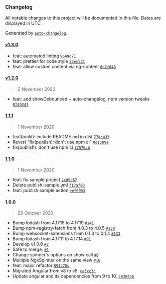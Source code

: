 ### Changelog

All notable changes to this project will be documented in this file. Dates are displayed in UTC.

Generated by [`auto-changelog`](https://github.com/CookPete/auto-changelog).

#### [v1.3.0](https://github.com/iffa/ngx-material-spinner/compare/v1.2.0...v1.3.0)

- feat: automated linting [`9649d71`](https://github.com/iffa/ngx-material-spinner/commit/9649d71c14f37f21fb7ad9bb1e29cb3a1caff82e)
- feat: prettier for code style [`36ec531`](https://github.com/iffa/ngx-material-spinner/commit/36ec5313954f286008c101037029ca9c1594a8e5)
- feat: allow custom content via ng-content [`6d2f648`](https://github.com/iffa/ngx-material-spinner/commit/6d2f6486a878abacb60ef74666f50f96abae078d)

#### [v1.2.0](https://github.com/iffa/ngx-material-spinner/compare/1.1.1...v1.2.0)

> 2 November 2020

- feat: add showDebounced + auto-changelog, npm version tweaks [`8f49243`](https://github.com/iffa/ngx-material-spinner/commit/8f49243083793883c9987f7f0924c0244d01a3ae)

#### [1.1.1](https://github.com/iffa/ngx-material-spinner/compare/1.1.0...1.1.1)

> 1 November 2020

- feat(build): include README.md in dist [`77dca33`](https://github.com/iffa/ngx-material-spinner/commit/77dca335b2d7aee27210db5537e0bfdd8c4a6f83)
- Revert "fix(publish): don't use npm ci" [`0d1509a`](https://github.com/iffa/ngx-material-spinner/commit/0d1509a00bfbda0e1ce614e9396fa06905b2062b)
- fix(publish): don't use npm ci [`f7576cb`](https://github.com/iffa/ngx-material-spinner/commit/f7576cb0b33caf2f351113482c2f87206e4390ef)

#### [1.1.0](https://github.com/iffa/ngx-material-spinner/compare/1.0.0...1.1.0)

> 1 November 2020

- feat: fix sample project [`2c89c67`](https://github.com/iffa/ngx-material-spinner/commit/2c89c6798498be2de26c138a8d7b6a9d2af0294c)
- Delete publish-sample.yml [`f17af83`](https://github.com/iffa/ngx-material-spinner/commit/f17af83191f6c435a0007ddc2c28148d2ec80dc2)
- feat: publish sample action [`eef6053`](https://github.com/iffa/ngx-material-spinner/commit/eef6053815a6c1b2709e8d5ff263ee567868f556)

#### 1.0.0

> 29 October 2020

- Bump lodash from 4.17.15 to 4.17.19 [`#141`](https://github.com/iffa/ngx-material-spinner/pull/141)
- Bump npm-registry-fetch from 4.0.3 to 4.0.5 [`#138`](https://github.com/iffa/ngx-material-spinner/pull/138)
- Bump websocket-extensions from 0.1.3 to 0.1.4 [`#133`](https://github.com/iffa/ngx-material-spinner/pull/133)
- Bump lodash from 4.17.11 to 4.17.14 [`#91`](https://github.com/iffa/ngx-material-spinner/pull/91)
- Develop v1.0.0 [`#2`](https://github.com/iffa/ngx-material-spinner/pull/2)
- Safe to merge. [`#1`](https://github.com/iffa/ngx-material-spinner/pull/1)
- Change spinner's options on show call [`#8`](https://github.com/iffa/ngx-material-spinner/issues/8)
- Multiple NgxSpinner on the same view [`#16`](https://github.com/iffa/ngx-material-spinner/issues/16)
- feat: major refactor [`891478e`](https://github.com/iffa/ngx-material-spinner/commit/891478e525f343fd38860ac02898ce8b5c3ef7be)
- Migrated Angular from v8 to v9. [`ca5cc3c`](https://github.com/iffa/ngx-material-spinner/commit/ca5cc3cad339d05202a449f271270b4a82c435b0)
- Update angular and its dependencies from 9 to 10. [`38384c6`](https://github.com/iffa/ngx-material-spinner/commit/38384c686bebd1962160c44c76337344a441e39e)
